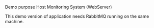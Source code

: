 Demo purpose Host Monitoring System (WebServer)

This demo version of application needs RabbitMQ running on the same machine.